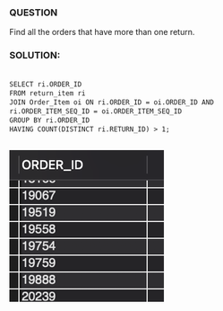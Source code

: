 ### QUESTION

Find all the orders that have more than one return.

### SOLUTION:

```

SELECT ri.ORDER_ID
FROM return_item ri
JOIN Order_Item oi ON ri.ORDER_ID = oi.ORDER_ID AND ri.ORDER_ITEM_SEQ_ID = oi.ORDER_ITEM_SEQ_ID
GROUP BY ri.ORDER_ID
HAVING COUNT(DISTINCT ri.RETURN_ID) > 1;


```

![Alt text](image.png)